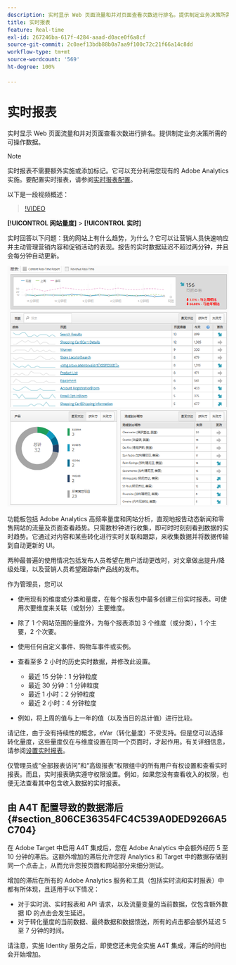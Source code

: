 ```yaml
---
description: 实时显示 Web 页面流量和并对页面查看次数进行排名。提供制定业务决策所需的可操作数据。
title: 实时报表
feature: Real-time
exl-id: 267246ba-617f-4284-aaad-d0ace0f6a8cf
source-git-commit: 2c0aef13bdb88b0a7aa9f100c72c21f66a14c8dd
workflow-type: tm+mt
source-wordcount: '569'
ht-degree: 100%

---
```


# 实时报表

实时显示 Web 页面流量和并对页面查看次数进行排名。提供制定业务决策所需的可操作数据。

>[!NOTE]
>
>实时报表不需要额外实施或添加标记。它可以充分利用您现有的 Adobe Analytics 实施。要配置实时报表，请参阅[实时报表配置](/help/admin/admin/realtime/t-realtime-admin.md)。

以下是一段视频概述：

>[!VIDEO](https://video.tv.adobe.com/v/25454/?quality=12)

**[!UICONTROL 网站量度]** > **[!UICONTROL 实时]**

实时回答以下问题：我的网站上有什么趋势，为什么？它可以让营销人员快速响应并主动管理营销内容和促销活动的表现。报告的实时数据延迟不超过两分钟，并且会每分钟自动更新。

![](assets/report-realtime.png)

功能板包括 Adobe Analytics 高频率量度和网站分析，直观地报告动态新闻和零售网站的流量及页面查看趋势。只需数秒钟进行收集，即可时时刻刻看到数据的实时趋势。它通过对内容和某些转化进行实时关联和跟踪，来收集数据并将数据传输到自动更新的 UI。

两种最普遍的使用情况包括发布人员希望在用户活动更改时，对文章做出提升/降级处理，以及营销人员希望跟踪新产品线的发布。

作为管理员，您可以

* 使用现有的维度或分类和量度，在每个报表包中最多创建三份实时报表。可使用次要维度来关联（或划分）主要维度。
* 除了 1 个网站范围的量度外，为每个报表添加 3 个维度（或分类），1 个主要，2 个次要。
* 使用任何自定义事件、购物车事件或实例。
* 查看至多 2 小时的历史实时数据，并修改此设置。

   * 最近 15 分钟：1 分钟粒度
   * 最近 30 分钟：1 分钟粒度
   * 最近 1 小时：2 分钟粒度
   * 最近 2 小时：4 分钟粒度

* 例如，将上周的值与上一年的值（以及当日的总计值）进行比较。

请记住，由于没有持续性的概念，eVar（转化量度）不受支持。但是您可以选择转化量度，这些量度仅在与维度设置在同一个页面时，才起作用。有关详细信息，请参阅[设置实时报表](/help/admin/admin/realtime/t-realtime-admin.md)。

仅管理员或“全部报表访问”和“高级报表”权限组中的所有用户有权设置和查看实时报表。而且，实时报表确实遵守权限设置。例如，如果您没有查看收入的权限，也便无法查看其中包含收入数据的实时报表。

## 由 A4T 配置导致的数据滞后 {#section_806CE36354FC4C539A0DED9266A5C704}

在 Adobe Target 中启用 A4T 集成后，您在 Adobe Analytics 中会额外经历 5 至 10 分钟的滞后。这额外增加的滞后允许您将 Analytics 和 Target 中的数据存储到同一个点击上，从而允许您按页面和网站部分来细分测试。

增加的滞后在所有的 Adobe Analytics 服务和工具（包括实时流和实时报表）中都有所体现，且适用于以下情况：

* 对于实时流、实时报表和 API 请求，以及流量变量的当前数据，仅包含额外数据 ID 的点击会发生延迟。
* 对于转化量度的当前数据、最终数据和数据馈送，所有的点击都会额外延迟 5 至 7 分钟的时间。

请注意，实施 Identity 服务之后，即使您还未完全实施 A4T 集成，滞后的时间也会开始增加。

